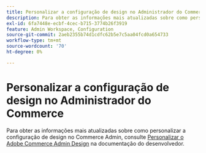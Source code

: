 ```yaml
---
title: Personalizar a configuração de design no Administrador do Commerce
description: Para obter as informações mais atualizadas sobre como personalizar a configuração de design no Commerce Admin, consulte [Personalizar o design do Adobe Commerce Admin](https://developer.adobe.com/commerce/php/tutorials/admin/custom-admin-design/) em nossa documentação do desenvolvedor.
exl-id: 6fa7448e-ecbf-4cec-b715-3774b26f3919
feature: Admin Workspace, Configuration
source-git-commit: 2aeb2355b74d1cdfc62b5e7c5aa04fcd0a654733
workflow-type: tm+mt
source-wordcount: '70'
ht-degree: 0%

---
```


# Personalizar a configuração de design no Administrador do Commerce

Para obter as informações mais atualizadas sobre como personalizar a configuração de design no Commerce Admin, consulte [Personalizar o Adobe Commerce Admin Design](https://developer.adobe.com/commerce/php/tutorials/admin/custom-admin-design/) na documentação do desenvolvedor.
